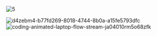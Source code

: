 ![5](https://user-images.githubusercontent.com/61559740/223878312-f537ef1f-528f-4f04-919b-b25ad2d77730.svg)

![d4zebm4-b77fd269-8018-4744-8b0a-a15fe5793dfc](https://user-images.githubusercontent.com/61559740/225041775-fe48d306-8610-4f33-82fd-e6830e8b864f.gif)![coding-animated-laptop-flow-stream-ja04010rm5o68zfk](https://user-images.githubusercontent.com/61559740/226359822-25d1fc17-072b-4b5f-afc0-e25b9def40cd.gif)

